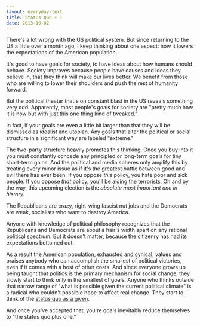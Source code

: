 ```yaml
---
layout: everyday-text
title: Status Quo + 1
date: 2013-10-02
---
```


There's a lot wrong with the US political system. But since returning to the US a little over a month ago, I keep thinking about one aspect: how it lowers the expectations of the American population.

It's good to have goals for society, to have ideas about how humans should behave. Society improves because people have causes and ideas they believe in, that they think will make our lives better. We benefit from those who are willing to lower their shoulders and push the rest of humanity forward.

But the political theater that's on constant blast in the US reveals something very odd. Apparently, most people's goals for society are "pretty much how it is now but with just this one thing kind of tweaked."

In fact, if your goals are even a little bit larger than that they will be dismissed as idealist and utopian. Any goals that alter the political or social structure in a significant way are labeled "extreme."

The two-party structure heavily promotes this thinking. Once you buy into it you must constantly concede any principled or long-term goals for tiny short-term gains. And the political and media spheres only amplify this by treating every minor issue as if it's the greatest battle between good and evil there has ever been. If you oppose *this* policy, you hate poor and sick people. If you oppose *that* policy, you'll be aiding the terrorists. Oh and by the way, this upcoming election is the *absolute most important one in history*.

The Republicans are crazy, right-wing fascist nut jobs and the Democrats are weak, socialists who want to destroy America.

Anyone with knowledge of political philosophy recognizes that the Republicans and Democrats are about a hair's width apart on any rational political spectrum. But it doesn't matter, because the citizenry has had its expectations bottomed out.

As a result the American population, exhausted and cynical, values and praises anybody who can accomplish the smallest of political victories, even if it comes with a host of other costs. And since everyone grows up being taught that politics is the primary mechanism for social change, they slowly start to think only in the smallest of goals. Anyone who thinks outside that narrow range of "what is possible given the current political climate" is a radical who couldn't possible hope to affect real change. They start to think of the [status quo as a given](http://willmoyer.com/rape-and-pragmatism/).

And once you've accepted that, you're goals inevitably reduce themselves to "the status quo plus one."